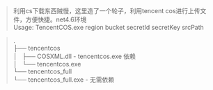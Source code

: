 > 利用cs下载东西贼慢，这里造了一个轮子，利用tencent cos进行上传文件，方便快捷。net4.6环境<br>
Usage: TencentCOS.exe region bucket secretId secretKey srcPath<br>

> .<br>
├── tencentcos<br>
│   ├── COSXML.dll - tencentcos.exe 依赖<br>
│   └── tencentcos.exe<br>
└── tencentcos_full<br>
    └── tencentcos_full.exe - 无需依赖<br>
